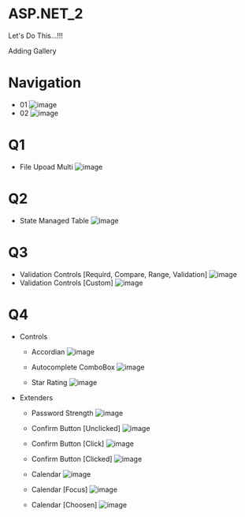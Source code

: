 # ASP.NET_2
Let's Do This...!!!

Adding Gallery

# Navigation
- 01
  ![image](https://github.com/Umang-Vadadoriya/ASP.NET_2/assets/91721918/e5e03397-4561-4151-ae5b-f2e0044ed658)
- 02
  ![image](https://github.com/Umang-Vadadoriya/ASP.NET_2/assets/91721918/4d3d44ae-92e8-4dbd-a514-36b2ed73fb1c)

# Q1
- File Upoad Multi
  ![image](https://github.com/Umang-Vadadoriya/ASP.NET_2/assets/91721918/d74c4b2b-4ebc-4884-b6d7-01c6e6756912)

# Q2
- State Managed Table
  ![image](https://github.com/Umang-Vadadoriya/ASP.NET_2/assets/91721918/99d1208c-7484-4c7e-ad6a-43e8ebb77d64)

# Q3
- Validation Controls [Requird, Compare, Range, Validation]
  ![image](https://github.com/Umang-Vadadoriya/ASP.NET_2/assets/91721918/c2e6014a-9fcf-4562-bd55-eb650af48cbd)
- Validation Controls [Custom]
  ![image](https://github.com/Umang-Vadadoriya/ASP.NET_2/assets/91721918/6e8b0a54-2930-4512-92ab-9dd13b359cae)

# Q4
- Controls
  - Accordian
    ![image](https://github.com/Umang-Vadadoriya/ASP.NET_2/assets/91721918/2352d0da-ea8f-42b0-b432-63db4b024861)
    
  - Autocomplete ComboBox
    ![image](https://github.com/Umang-Vadadoriya/ASP.NET_2/assets/91721918/0c4001f8-db1a-47c4-85f4-a6d0b430e635)
    
  - Star Rating
    ![image](https://github.com/Umang-Vadadoriya/ASP.NET_2/assets/91721918/724d581f-ce78-4543-a636-2b165282d15f)

- Extenders
  - Password Strength
    ![image](https://github.com/Umang-Vadadoriya/ASP.NET_2/assets/91721918/210046ea-d07c-4e23-8e13-51d999758c4d)
    
  - Confirm Button [Unclicked]
    ![image](https://github.com/Umang-Vadadoriya/ASP.NET_2/assets/91721918/44231b56-b500-4b4e-94b4-e29746d39b9d)
  - Confirm Button [Click]
    ![image](https://github.com/Umang-Vadadoriya/ASP.NET_2/assets/91721918/7a1ab4cc-8f9d-4d16-a22c-2229a6c0ce0f)
  - Confirm Button [Clicked]
    ![image](https://github.com/Umang-Vadadoriya/ASP.NET_2/assets/91721918/671effac-351e-44c6-b2e9-6bbd59c0e1a3)

  - Calendar
    ![image](https://github.com/Umang-Vadadoriya/ASP.NET_2/assets/91721918/1fe3daa0-7235-4a6d-9e3c-44d91a3c9e57)
  - Calendar [Focus]
    ![image](https://github.com/Umang-Vadadoriya/ASP.NET_2/assets/91721918/500acaf4-1ff1-44bb-bf94-4a8c9396ae15)
  - Calendar [Choosen]
    ![image](https://github.com/Umang-Vadadoriya/ASP.NET_2/assets/91721918/0bb0c790-1161-470b-b09e-52783aafeb99)

  

    



    








